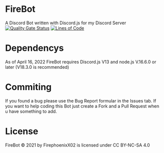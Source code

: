# FireBot
A Discord Bot written with Discord.js for my Discord Server
[![Quality Gate Status](https://sonarcloud.io/api/project_badges/measure?project=FirephoenixX02_FireBot&metric=alert_status)](https://sonarcloud.io/summary/new_code?id=FirephoenixX02_FireBot)
[![Lines of Code](https://sonarcloud.io/api/project_badges/measure?project=FirephoenixX02_FireBot&metric=ncloc)](https://sonarcloud.io/summary/new_code?id=FirephoenixX02_FireBot)

# Dependencys
As of April 16, 2022 FireBot requires Discord.js V13 and node.js V.16.6.0 or later (V18.3.0 is recommended)

# Commiting

If you found a bug please use the Bug Report formular in the Issues tab.
If you want to help coding this Bot just create a Fork and a Pull Request when u have something to add.

# License

 FireBot © 2021 by FirephoenixX02 is licensed under CC BY-NC-SA 4.0
